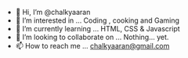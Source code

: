 - 👋 Hi, I’m @chalkyaaran
- 👀 I’m interested in ... Coding , cooking and Gaming
- 🌱 I’m currently learning ... HTML, CSS & Javascript
- 💞️ I’m looking to collaborate on ... Nothing... yet.
- 📫 How to reach me ... chalkyaaran@gmail.com

<!---
chalkyaaran/chalkyaaran is a ✨ special ✨ repository because its `README.md` (this file) appears on your GitHub profile.
You can click the Preview link to take a look at your changes.
--->
